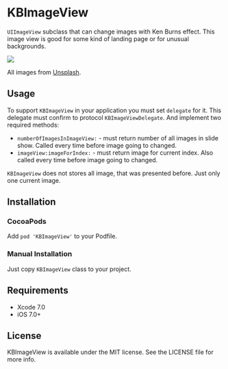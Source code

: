 # KBImageView

`UIImageView` subclass that can change images with Ken Burns effect. This image view is good for some kind of landing page or for unusual backgrounds.

![](https://media.giphy.com/media/26tn9xsRS0iMLPrUI/giphy.gif)

All images from [Unsplash](https://unsplash.com).

## Usage

To support `KBImageView` in your application you must set `delegate` for it. This delegate must confirm to protocol `KBImageViewDelegate`. And implement two required methods: 

- `numberOfImagesInImageView:` - must return number of all images in slide show. Called every time before image going to changed.
- `imageView:imageForIndex:` - must return image for current index. Also called every time before image going to changed.

`KBImageView` does not stores all image, that was presented before. Just only one current image.

## Installation

### CocoaPods

Add `pod 'KBImageView'` to your Podfile. 

### Manual Installation

Just copy `KBImageView` class to your project.

## Requirements

- Xcode 7.0
- iOS 7.0+

## License

KBImageView is available under the MIT license. See the LICENSE file for more info.

